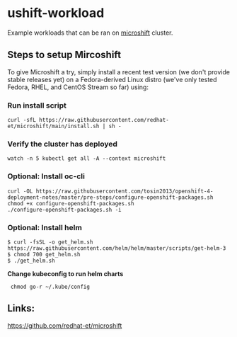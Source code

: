 # ushift-workload

Example workloads that can  be ran on [microshift](https://github.com/redhat-et/microshift) cluster.

## Steps to setup Mircoshift
To give Microshift a try, simply install a recent test version (we don't provide stable releases yet) on a Fedora-derived Linux distro (we've only tested Fedora, RHEL, and CentOS Stream so far) using:

### Run install script
```
curl -sfL https://raw.githubusercontent.com/redhat-et/microshift/main/install.sh | sh -
```

###  Verify the cluster has deployed
```
watch -n 5 kubectl get all -A --context microshift
```


### Optional: Install oc-cli
```
curl -OL https://raw.githubusercontent.com/tosin2013/openshift-4-deployment-notes/master/pre-steps/configure-openshift-packages.sh
chmod +x configure-openshift-packages.sh
./configure-openshift-packages.sh -i
```

### Optional: Install helm 
```
$ curl -fsSL -o get_helm.sh https://raw.githubusercontent.com/helm/helm/master/scripts/get-helm-3
$ chmod 700 get_helm.sh
$ ./get_helm.sh
```
**Change kubeconfig to run helm charts**
```
 chmod go-r ~/.kube/config
```


## Links:
https://github.com/redhat-et/microshift